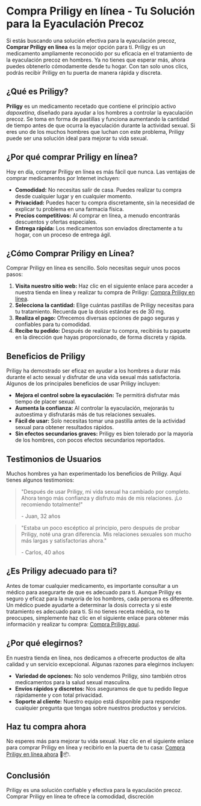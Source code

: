 # Compra Priligy en línea - Tu Solución para la Eyaculación Precoz

Si estás buscando una solución efectiva para la eyaculación precoz, **Comprar Priligy en línea** es la mejor opción para ti. Priligy es un medicamento ampliamente reconocido por su eficacia en el tratamiento de la eyaculación precoz en hombres. Ya no tienes que esperar más, ahora puedes obtenerlo cómodamente desde tu hogar. Con tan solo unos clics, podrás recibir Priligy en tu puerta de manera rápida y discreta.

## ¿Qué es Priligy?

**Priligy** es un medicamento recetado que contiene el principio activo _dapoxetina_, diseñado para ayudar a los hombres a controlar la eyaculación precoz. Se toma en forma de pastillas y funciona aumentando la cantidad de tiempo antes de que ocurra la eyaculación durante la actividad sexual. Si eres uno de los muchos hombres que luchan con este problema, Priligy puede ser una solución ideal para mejorar tu vida sexual.

## ¿Por qué comprar Priligy en línea?

Hoy en día, comprar Priligy en línea es más fácil que nunca. Las ventajas de comprar medicamentos por Internet incluyen:

- **Comodidad:** No necesitas salir de casa. Puedes realizar tu compra desde cualquier lugar y en cualquier momento.
- **Privacidad:** Puedes hacer tu compra discretamente, sin la necesidad de explicar tu problema en una farmacia física.
- **Precios competitivos:** Al comprar en línea, a menudo encontrarás descuentos y ofertas especiales.
- **Entrega rápida:** Los medicamentos son enviados directamente a tu hogar, con un proceso de entrega ágil.

## ¿Cómo Comprar Priligy en Línea?

Comprar Priligy en línea es sencillo. Solo necesitas seguir unos pocos pasos:

1. **Visita nuestro sitio web:** Haz clic en el siguiente enlace para acceder a nuestra tienda en línea y realizar tu compra de Priligy: [Compra Priligy en línea](https://tinyurl.com/priligybestprice).
2. **Selecciona la cantidad:** Elige cuántas pastillas de Priligy necesitas para tu tratamiento. Recuerda que la dosis estándar es de 30 mg.
3. **Realiza el pago:** Ofrecemos diversas opciones de pago seguras y confiables para tu comodidad.
4. **Recibe tu pedido:** Después de realizar tu compra, recibirás tu paquete en la dirección que hayas proporcionado, de forma discreta y rápida.

## Beneficios de Priligy

Priligy ha demostrado ser eficaz en ayudar a los hombres a durar más durante el acto sexual y disfrutar de una vida sexual más satisfactoria. Algunos de los principales beneficios de usar Priligy incluyen:

- **Mejora el control sobre la eyaculación:** Te permitirá disfrutar más tiempo de placer sexual.
- **Aumenta la confianza:** Al controlar la eyaculación, mejorarás tu autoestima y disfrutarás más de tus relaciones sexuales.
- **Fácil de usar:** Solo necesitas tomar una pastilla antes de la actividad sexual para obtener resultados rápidos.
- **Sin efectos secundarios graves:** Priligy es bien tolerado por la mayoría de los hombres, con pocos efectos secundarios reportados.

## Testimonios de Usuarios

Muchos hombres ya han experimentado los beneficios de Priligy. Aquí tienes algunos testimonios:

> "Después de usar Priligy, mi vida sexual ha cambiado por completo. Ahora tengo más confianza y disfruto más de mis relaciones. ¡Lo recomiendo totalmente!"
> 
> <footer>- Juan, 32 años</footer>

> "Estaba un poco escéptico al principio, pero después de probar Priligy, noté una gran diferencia. Mis relaciones sexuales son mucho más largas y satisfactorias ahora."
> 
> <footer>- Carlos, 40 años</footer>

## ¿Es Priligy adecuado para ti?

Antes de tomar cualquier medicamento, es importante consultar a un médico para asegurarte de que es adecuado para ti. Aunque Priligy es seguro y eficaz para la mayoría de los hombres, cada persona es diferente. Un médico puede ayudarte a determinar la dosis correcta y si este tratamiento es adecuado para ti. Si no tienes receta médica, no te preocupes, simplemente haz clic en el siguiente enlace para obtener más información y realizar tu compra: [Compra Priligy aquí](https://tinyurl.com/priligybestprice).

## ¿Por qué elegirnos?

En nuestra tienda en línea, nos dedicamos a ofrecerte productos de alta calidad y un servicio excepcional. Algunas razones para elegirnos incluyen:

- **Variedad de opciones:** No solo vendemos Priligy, sino también otros medicamentos para la salud sexual masculina.
- **Envíos rápidos y discretos:** Nos aseguramos de que tu pedido llegue rápidamente y con total privacidad.
- **Soporte al cliente:** Nuestro equipo está disponible para responder cualquier pregunta que tengas sobre nuestros productos y servicios.

## Haz tu compra ahora

No esperes más para mejorar tu vida sexual. Haz clic en el siguiente enlace para comprar Priligy en línea y recibirlo en la puerta de tu casa: [Compra Priligy en línea ahora](https://tinyurl.com/priligybestprice) 🚚📦.

## Conclusión

Priligy es una solución confiable y efectiva para la eyaculación precoz. Comprar Priligy en línea te ofrece la comodidad, discreción
